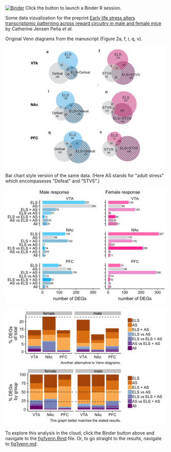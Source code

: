 [![Binder](http://mybinder.org/badge.svg)](http://beta.mybinder.org/v2/gh/raynamharris/pena2019/master?urlpath=rstudio)
Click the button to launch a Binder R session.

Some data vizualization for the preprint [Early life stress alters transcriptomic patterning across reward circuitry in male and female mice](https://www.biorxiv.org/content/10.1101/624353v1) by Catherine Jensen Peña _et al._

Original Venn diagrams from the manuscript (Figure 2a, f, i, q, v). 

![](fig2venn-original.png)

Bar chart style version of the same data. (Here AS stands for "adult stress" which encompaseses "Defeat" and "STVS".)

![](fig2venn-alt1-1.png)

![](fig2venn-alt2-1.png)

To explore this analysis in the cloud, click the Binder button above and navigate to the [fig1venn.Rmd](./fig2venn.Rmd) file. Or, to go straight to the results, navigate to [fig1venn.md](./fig2venn.md).